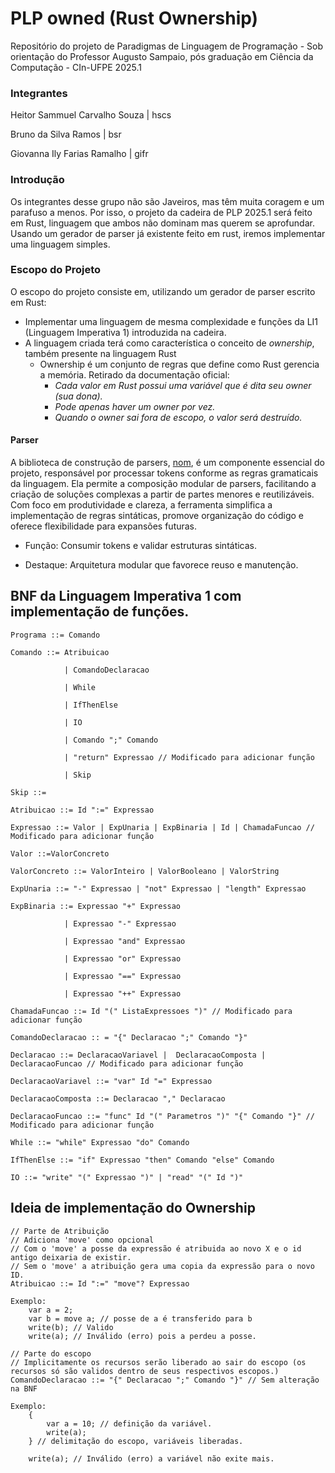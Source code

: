 # PLP owned (Rust Ownership)

Repositório do projeto de Paradigmas de Linguagem de Programação - Sob orientação do Professor Augusto Sampaio, pós graduação em Ciência da Computação - CIn-UFPE 2025.1

### Integrantes

Heitor Sammuel Carvalho Souza | hscs

Bruno da Silva Ramos | bsr

Giovanna Ily Farias Ramalho | gifr

### Introdução

Os integrantes desse grupo não são Javeiros, mas têm muita coragem e um parafuso a menos. Por isso, o projeto da cadeira de PLP 2025.1 será feito em Rust, linguagem que ambos não dominam mas querem se aprofundar. Usando um gerador de parser já existente feito em rust, iremos implementar uma linguagem simples.

### Escopo do Projeto

O escopo do projeto consiste em, utilizando um gerador de parser escrito em Rust:

- Implementar uma linguagem de mesma complexidade e funções da LI1 (Linguagem Imperativa 1) introduzida na cadeira.
- A linguagem criada terá como característica o conceito de _ownership_, também presente na linguagem Rust
  - Ownership é um conjunto de regras que define como Rust gerencia a memória. Retirado da documentação oficial:
    - _Cada valor em Rust possui uma variável que é dita seu owner (sua dona)._
    - _Pode apenas haver um owner por vez._
    - _Quando o owner sai fora de escopo, o valor será destruído._

#### Parser

A biblioteca de construção de parsers, [nom](https://docs.rs/nom/latest/nom/), é um componente essencial do projeto, responsável por processar tokens conforme as regras gramaticais da linguagem. Ela permite a composição modular de parsers, facilitando a criação de soluções complexas a partir de partes menores e reutilizáveis. Com foco em produtividade e clareza, a ferramenta simplifica a implementação de regras sintáticas, promove organização do código e oferece flexibilidade para expansões futuras.

- Função: Consumir tokens e validar estruturas sintáticas.

- Destaque: Arquitetura modular que favorece reuso e manutenção.

## BNF da Linguagem Imperativa 1 com implementação de funções.

```
Programa ::= Comando

Comando ::= Atribuicao

            | ComandoDeclaracao

            | While

            | IfThenElse

            | IO

            | Comando ";" Comando

            | "return" Expressao // Modificado para adicionar função

            | Skip

Skip ::=

Atribuicao ::= Id ":=" Expressao

Expressao ::= Valor | ExpUnaria | ExpBinaria | Id | ChamadaFuncao // Modificado para adicionar função

Valor ::=ValorConcreto

ValorConcreto ::= ValorInteiro | ValorBooleano | ValorString

ExpUnaria ::= "-" Expressao | "not" Expressao | "length" Expressao

ExpBinaria ::= Expressao "+" Expressao

            | Expressao "-" Expressao

            | Expressao "and" Expressao

            | Expressao "or" Expressao

            | Expressao "==" Expressao

            | Expressao "++" Expressao

ChamadaFuncao ::= Id "(" ListaExpressoes ")" // Modificado para adicionar função

ComandoDeclaracao :: = "{" Declaracao ";" Comando "}"

Declaracao ::= DeclaracaoVariavel |  DeclaracaoComposta | DeclaracaoFuncao // Modificado para adicionar função

DeclaracaoVariavel ::= "var" Id "=" Expressao

DeclaracaoComposta ::= Declaracao "," Declaracao

DeclaracaoFuncao ::= "func" Id "(" Parametros ")" "{" Comando "}" // Modificado para adicionar função

While ::= "while" Expressao "do" Comando

IfThenElse ::= "if" Expressao "then" Comando "else" Comando

IO ::= "write" "(" Expressao ")" | "read" "(" Id ")"
```

## Ideia de implementação do Ownership

```
// Parte de Atribuição
// Adiciona 'move' como opcional
// Com o 'move' a posse da expressão é atribuida ao novo X e o id antigo deixaria de existir.
// Sem o 'move' a atribuição gera uma copia da expressão para o novo ID.
Atribuicao ::= Id ":=" "move"? Expressao

Exemplo:
    var a = 2;
    var b = move a; // posse de a é transferido para b
    write(b); // Valido
    write(a); // Inválido (erro) pois a perdeu a posse.

// Parte do escopo
// Implicitamente os recursos serão liberado ao sair do escopo (os recursos só são validos dentro de seus respectivos escopos.)
ComandoDeclaracao ::= "{" Declaracao ";" Comando "}" // Sem alteração na BNF

Exemplo:
    {
        var a = 10; // definição da variável.
        write(a);
    } // delimitação do escopo, variáveis liberadas.

    write(a); // Inválido (erro) a variável não exite mais.
```
